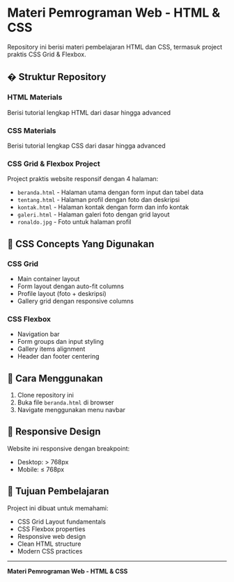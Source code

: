 # Materi Pemrograman Web - HTML & CSS

Repository ini berisi materi pembelajaran HTML dan CSS, termasuk project praktis CSS Grid & Flexbox.

## � Struktur Repository

### HTML Materials
Berisi tutorial lengkap HTML dari dasar hingga advanced

### CSS Materials  
Berisi tutorial lengkap CSS dari dasar hingga advanced

### CSS Grid & Flexbox Project
Project praktis website responsif dengan 4 halaman:

- `beranda.html` - Halaman utama dengan form input dan tabel data
- `tentang.html` - Halaman profil dengan foto dan deskripsi  
- `kontak.html` - Halaman kontak dengan form dan info kontak
- `galeri.html` - Halaman galeri foto dengan grid layout
- `ronaldo.jpg` - Foto untuk halaman profil

## 🎨 CSS Concepts Yang Digunakan

### CSS Grid
- Main container layout
- Form layout dengan auto-fit columns
- Profile layout (foto + deskripsi)
- Gallery grid dengan responsive columns

### CSS Flexbox
- Navigation bar
- Form groups dan input styling
- Gallery items alignment
- Header dan footer centering

## 🚀 Cara Menggunakan

1. Clone repository ini
2. Buka file `beranda.html` di browser
3. Navigate menggunakan menu navbar

## 📱 Responsive Design

Website ini responsive dengan breakpoint:
- Desktop: > 768px
- Mobile: ≤ 768px

## 🎯 Tujuan Pembelajaran

Project ini dibuat untuk memahami:
- CSS Grid Layout fundamentals
- CSS Flexbox properties
- Responsive web design
- Clean HTML structure
- Modern CSS practices

---
**Materi Pemrograman Web - HTML & CSS**

